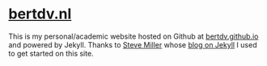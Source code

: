 [bertdv.nl](http://bertbv.nl)
============

This is my personal/academic website hosted on Github at [bertdv.github.io](http://bertdv.github.io) and powered by Jekyll. Thanks to [Steve Miller](http://svmiller.com) whose [blog on Jekyll](http://svmiller.com/blog/) I used to get started on this site.
